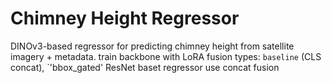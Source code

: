 # Chimney Height Regressor

DINOv3-based regressor for predicting chimney height from satellite imagery + metadata. train backbone with LoRA
fusion types: `baseline` (CLS concat), `'bbox_gated'
ResNet baset regressor use concat fusion
